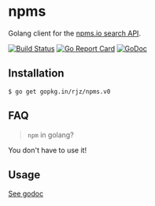npms
===============================================

Golang client for the [npms.io search API](https://npms.io).

[![Build Status](https://travis-ci.org/rjz/npms.svg?branch=master)](https://travis-ci.org/rjz/npms)
[![Go Report Card](https://goreportcard.com/badge/github.com/rjz/npms)](https://goreportcard.com/report/github.com/rjz/npms)
[![GoDoc](https://godoc.org/github.com/rjz/npms?status.svg)](https://godoc.org/github.com/rjz/npms)

Installation
-----------------------------------------------

```ShellSession
$ go get gopkg.in/rjz/npms.v0
```

FAQ
-----------------------------------------------

> `npm` in golang?

You don't have to use it!

Usage
-----------------------------------------------

[See godoc](https://godoc.org/github.com/rjz/npms)

